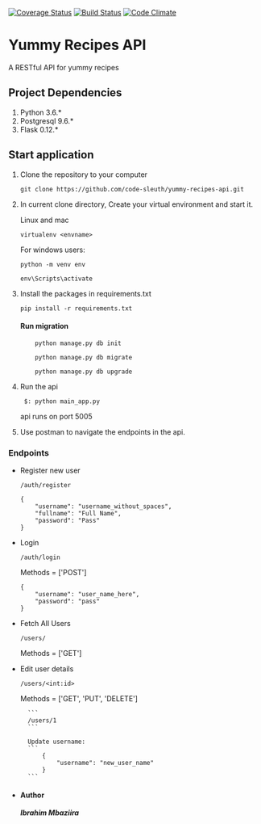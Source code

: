[![Coverage Status](https://coveralls.io/repos/github/code-sleuth/yummy-recipes-api/badge.svg?branch=dev&cacheBuster=1)](https://coveralls.io/github/code-sleuth/yummy-recipes-api?branch=dev)
[![Build Status](https://travis-ci.org/code-sleuth/yummy-recipes-api.svg?branch=dev&cacheBuster=1)](https://travis-ci.org/code-sleuth/yummy-recipes-api)
[![Code Climate](https://codeclimate.com/github/code-sleuth/yummy-recipes-api/badges/gpa.svg)](https://codeclimate.com/github/code-sleuth/yummy-recipes-api)

# **Yummy Recipes API**
A RESTful API for yummy recipes

## Project Dependencies
1. Python 3.6.*
2. Postgresql 9.6.*
3. Flask 0.12.*

## Start application
1. Clone the repository to your computer

    ```
    git clone https://github.com/code-sleuth/yummy-recipes-api.git
    ```
    
2. In current clone directory, Create your virtual environment and start it.
   
   Linux and mac
    ```
    virtualenv <envname>
    ```
    For windows users:
    ```
    python -m venv env

    env\Scripts\activate
    ``` 

3. Install the packages in requirements.txt

    ``` 
    pip install -r requirements.txt 
    ```
    
    #### Run migration
    
    ```
        python manage.py db init
    ```
    
    ```
        python manage.py db migrate
    ```
    
    ```
        python manage.py db upgrade
    ```
    
    
4. Run the api

    ```
     $: python main_app.py
    ```
    
    api runs on port 5005
    
5. Use postman to navigate the endpoints in the api.

### Endpoints

-  Register new user

    ```
    /auth/register
    ``` 

    ```
    {
        "username": "username_without_spaces",
        "fullname": "Full Name",
        "password": "Pass"
    }
    ```
    
-  Login

    ```
    /auth/login
    ``` 
    Methods = ['POST']
        
    ```
    {
        "username": "user_name_here",
        "password": "pass"
    }
    ```
    
- Fetch All Users

    ```
    /users/
    ``` 
    Methods = ['GET']
        
- Edit user details

    ```
    /users/<int:id>
    ``` 
    Methods = ['GET', 'PUT', 'DELETE']
    
        ```
        /users/1
        ``` 
        
        Update username:
        ```
            {
                "username": "new_user_name"
            }
        ```
       
   


* #### Author
    ***Ibrahim Mbaziira***
